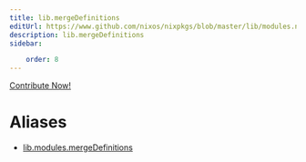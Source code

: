 ```yaml
---
title: lib.mergeDefinitions
editUrl: https://www.github.com/nixos/nixpkgs/blob/master/lib/modules.nix#L822C22
description: lib.mergeDefinitions
sidebar:

    order: 8
---
```


<a href="https://www.github.com/nixos/nixpkgs/blob/master/lib/modules.nix#L822C22">Contribute Now!</a>


# Aliases

- [lib.modules.mergeDefinitions](./reference/lib/modules/lib-modules-mergeDefinitions)


